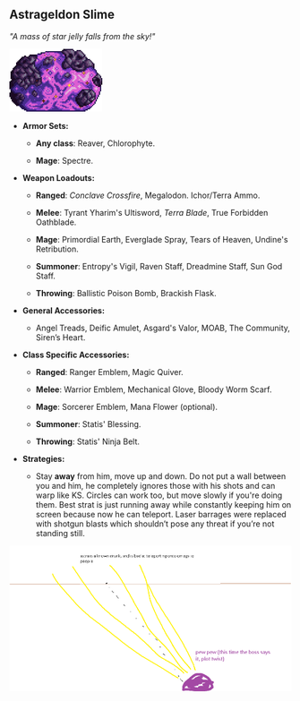## Astrageldon Slime

*"A mass of star jelly falls from the sky!"* 

![image alt text](../public/BMbpD6rCZ1qoniF20u7H2A_img_48.png)

* **Armor Sets:**

    * **Any class**: Reaver, Chlorophyte.

    * **Mage**: Spectre.

* **Weapon Loadouts:**

    * **Ranged**: *Conclave Crossfire*, Megalodon. Ichor/Terra Ammo.

    * **Melee**: Tyrant Yharim's Ultisword, *Terra Blade*, True Forbidden Oathblade.

    * **Mage**: Primordial Earth, Everglade Spray, Tears of Heaven, Undine's Retribution.

    * **Summoner**: Entropy's Vigil, Raven Staff, Dreadmine Staff, Sun God Staff.

    * **Throwing**: Ballistic Poison Bomb, Brackish Flask.

* **General Accessories:**

    * Angel Treads, Deific Amulet, Asgard's Valor, MOAB, The Community, Siren’s Heart.

* **Class Specific Accessories:**

    * **Ranged**: Ranger Emblem, Magic Quiver.

    * **Melee**: Warrior Emblem, Mechanical Glove, Bloody Worm Scarf.

    * **Mage**: Sorcerer Emblem, Mana Flower (optional).

    * **Summoner**: Statis' Blessing.

    * **Throwing**: Statis' Ninja Belt.

* **Strategies:**

    * Stay **away** from him, move up and down. Do not put a wall between you and him, he completely ignores those with his shots and can warp like KS. Circles can work too, but move slowly if you're doing them. Best strat is just running away while constantly keeping him on screen because now he can teleport. Laser barrages were replaced with shotgun blasts which shouldn’t pose any threat if you’re not standing still.

![image alt text](../public/BMbpD6rCZ1qoniF20u7H2A_img_49.png)
